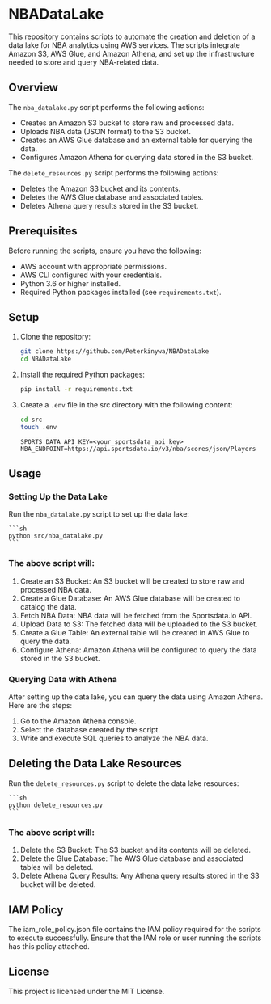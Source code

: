 # NBADataLake

This repository contains scripts to automate the creation and deletion of a data lake for NBA analytics using AWS services. The scripts integrate Amazon S3, AWS Glue, and Amazon Athena, and set up the infrastructure needed to store and query NBA-related data.

## Overview

The `nba_datalake.py` script performs the following actions:
- Creates an Amazon S3 bucket to store raw and processed data.
- Uploads NBA data (JSON format) to the S3 bucket.
- Creates an AWS Glue database and an external table for querying the data.
- Configures Amazon Athena for querying data stored in the S3 bucket.

The `delete_resources.py` script performs the following actions:
- Deletes the Amazon S3 bucket and its contents.
- Deletes the AWS Glue database and associated tables.
- Deletes Athena query results stored in the S3 bucket.

## Prerequisites

Before running the scripts, ensure you have the following:
- AWS account with appropriate permissions.
- AWS CLI configured with your credentials.
- Python 3.6 or higher installed.
- Required Python packages installed (see `requirements.txt`).

## Setup

1. Clone the repository:
    ```sh
    git clone https://github.com/Peterkinywa/NBADataLake
    cd NBADataLake
    ```

2. Install the required Python packages:
    ```sh
    pip install -r requirements.txt
    ```

3. Create a `.env` file in the src directory with the following content:
    ```sh
    cd src
    touch .env
    ```

    ```
    SPORTS_DATA_API_KEY=<your_sportsdata_api_key>
    NBA_ENDPOINT=https://api.sportsdata.io/v3/nba/scores/json/Players
    ```

## Usage

### Setting Up the Data Lake

Run the `nba_datalake.py` script to set up the data lake:

    ```sh
    python src/nba_datalake.py
    ```
    
### The above script will:

1. Create an S3 Bucket: An S3 bucket will be created to store raw and processed NBA data.
2. Create a Glue Database: An AWS Glue database will be created to catalog the data.
3. Fetch NBA Data: NBA data will be fetched from the Sportsdata.io API.
4. Upload Data to S3: The fetched data will be uploaded to the S3 bucket.
5. Create a Glue Table: An external table will be created in AWS Glue to query the data.
6. Configure Athena: Amazon Athena will be configured to query the data stored in the S3 bucket.

### Querying Data with Athena

After setting up the data lake, you can query the data using Amazon Athena. Here are the steps:

1. Go to the Amazon Athena console.
2. Select the database created by the script.
3. Write and execute SQL queries to analyze the NBA data.

## Deleting the Data Lake Resources

Run the `delete_resources.py` script to delete the data lake resources:

    ```sh
    python delete_resources.py
    ```

### The above script will:

1. Delete the S3 Bucket: The S3 bucket and its contents will be deleted.
2. Delete the Glue Database: The AWS Glue database and associated tables will be deleted.
3. Delete Athena Query Results: Any Athena query results stored in the S3 bucket will be deleted.

## IAM Policy

The iam_role_policy.json file contains the IAM policy required for the scripts to execute successfully. Ensure that the IAM role or user running the scripts has this policy attached.

## License

This project is licensed under the MIT License.
